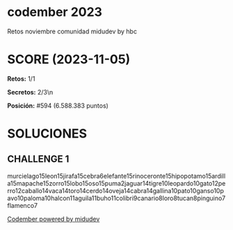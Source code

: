 # codember 2023
Retos noviembre comunidad midudev by hbc

# SCORE (2023-11-05)
**Retos:** 1/1

**Secretos:** 2/3\n

**Posición:** #594 (6.588.383 puntos)

# SOLUCIONES
## CHALLENGE 1
murcielago15leon15jirafa15cebra6elefante15rinoceronte15hipopotamo15ardilla15mapache15zorro15lobo15oso15puma2jaguar14tigre10leopardo10gato12perro12caballo14vaca14toro14cerdo14oveja14cabra14gallina10pato10ganso10pavo10paloma10halcon11aguila11buho11colibri9canario8loro8tucan8pinguino7flamenco7

[Codember powered by midudev](https://codember.dev/)

